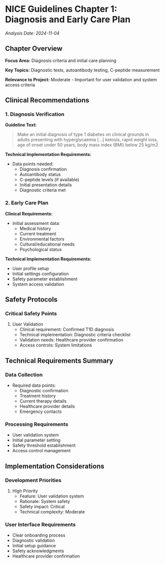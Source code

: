 # NICE Guidelines Chapter 1: Diagnosis and Early Care Plan
*Analysis Date: 2024-11-04*

## Chapter Overview
**Focus Area:** Diagnosis criteria and initial care planning

**Key Topics:** Diagnostic tests, autoantibody testing, C-peptide measurement

**Relevance to Project:** Moderate - Important for user validation and system access criteria

## Clinical Recommendations
### 1. Diagnosis Verification
**Guideline Text:**
> Make an initial diagnosis of type 1 diabetes on clinical grounds in adults presenting with hyperglycaemia [...] ketosis, rapid weight loss, age of onset under 50 years, body mass index (BMI) below 25 kg/m2

**Technical Implementation Requirements:**
- Data points needed:
  - Diagnosis confirmation
  - Autoantibody status
  - C-peptide levels (if available)
  - Initial presentation details
  - Diagnostic criteria met

### 2. Early Care Plan
**Clinical Requirements:**
- Initial assessment data:
  - Medical history
  - Current treatment
  - Environmental factors
  - Cultural/educational needs
  - Psychological status

**Technical Implementation Requirements:**
- User profile setup
- Initial settings configuration
- Safety parameter establishment
- System access validation

## Safety Protocols
### Critical Safety Points
1. User Validation
   - Clinical requirement: Confirmed T1D diagnosis
   - Technical implementation: Diagnostic criteria checklist
   - Validation needs: Healthcare provider confirmation
   - Access controls: System limitations

## Technical Requirements Summary
### Data Collection
- Required data points:
  - Diagnostic confirmation
  - Treatment history
  - Current therapy details
  - Healthcare provider details
  - Emergency contacts

### Processing Requirements
- User validation system
- Initial parameter setting
- Safety threshold establishment
- Access control management

## Implementation Considerations
### Development Priorities
1. High Priority
   - Feature: User validation system
   - Rationale: System safety
   - Safety impact: Critical
   - Technical complexity: Moderate

### User Interface Requirements
- Clear onboarding process
- Diagnostic validation
- Initial setup guidance
- Safety acknowledgments
- Healthcare provider confirmation